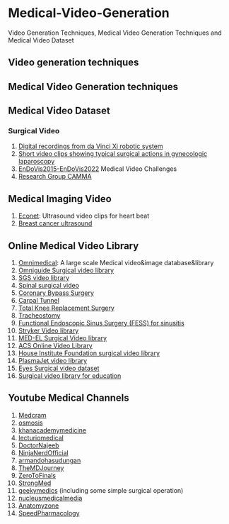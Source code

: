 # Medical-Video-Generation
Video Generation Techniques, Medical Video Generation Techniques and Medical Video Dataset
## Video generation techniques
## Medical Video Generation techniques
## Medical Video Dataset
### Surgical Video
1. [Digital recordings from da Vinci Xi robotic system](https://saras-mesad.grand-challenge.org/dataset/)
2. [Short video clips showing typical surgical actions in gynecologic laparoscopy](https://ftp.itec.aau.at/datasets/SurgicalActions160/index.html)
3. [EnDoVis2015-EnDoVis2022](http://opencas.dkfz.de/endovis/datasetspublications/) Medical Video Challenges
4. [Research Group CAMMA](http://camma.u-strasbg.fr/datasets)
## Medical Imaging Video
1. [Econet](https://echonet.github.io/dynamic/): Ultrasound video clips for heart beat
2. [Breast cancer ultrasound](7.https://drive.google.com/file/d/1LVXK34OJhC2LkqqyMmVFnXsXQavvZdeF/view)
## Online Medical Video Library
1. [Omnimedical](http://www.omnimedicalsearch.com/image_databases.html): A large scale Medical video&image database&library
2. [Omniguide Surgical video library](https://www.omni-guide.com/support/video-library-specialty/)
3. [SGS video library](https://www.sgsonline.org/sgs-video-library)
4. [Spinal surgical video](https://spinal-deformity-surgeon.com/leader-in-spinal-deformity/surgical-video-library/)
5. [Coronary Bypass Surgery](https://www.youtube.com/watch?v=7PpidBmoA4c)
6. [Carpal Tunnel](https://www.youtube.com/watch?v=jiUKeCLMS90)
7. [Total Knee Replacement Surgery](https://www.youtube.com/watch?v=ntwAUA4HuwY)
8. [Tracheostomy](https://www.youtube.com/watch?v=UZhtM4qPdcA)
9. [Functional Endoscopic Sinus Surgery (FESS) for sinusitis](https://www.youtube.com/watch?v=48LD2S6T0uI)
10. [Stryker Video library](8.https://cmf.stryker.com/medical-education/surgical-video-library)
11. [MED-EL Surgical Video library](https://surgical-videos.medel.com/login/)
12. [ACS Online Video Library](https://cine-med.com/acsonline/menu.php)
13. [House Institute Foundation surgical video library](https://www.youtube.com/c/HouseInstituteProfessionalEducation/playlists)
14. [PlasmaJet video library](https://plasmasurgical.com/video-library/)
15. [Eyes Surgical video dataset](https://vba.vitbucklesociety.org/surgical-video-library)
16. [Surgical video library for education](https://aspo.us/page/SurgicalVideoLibrary)

## Youtube Medical Channels
1. [Medcram](https://www.youtube.com/@Medcram)
2. [osmosis](https://www.youtube.com/@osmosis)
3. [khanacademymedicine](https://www.youtube.com/@khanacademymedicine)
4. [lecturiomedical](https://www.youtube.com/@lecturiomedical)
5. [DoctorNajeeb](https://www.youtube.com/@DoctorNajeeb)
6. [NinjaNerdOfficial](https://www.youtube.com/@NinjaNerdOfficial)
7. [armandohasudungan](https://www.youtube.com/@armandohasudungan)
8. [TheMDJourney](https://www.youtube.com/@TheMDJourney)
9. [ZeroToFinals](https://www.youtube.com/@ZeroToFinals)
10. [StrongMed](https://www.youtube.com/@StrongMed)
11. [geekymedics](https://www.youtube.com/@geekymedics) (including some simple surgical operation)
12. [nucleusmedicalmedia](https://www.youtube.com/@nucleusmedicalmedia)
13. [Anatomyzone](https://www.youtube.com/@Anatomyzone)
14. [SpeedPharmacology](https://www.youtube.com/@SpeedPharmacology)
